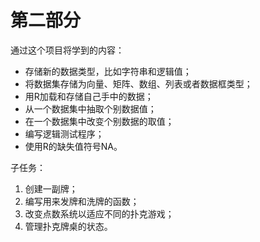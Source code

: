 # 第二部分

通过这个项目将学到的内容：

* 存储新的数据类型，比如字符串和逻辑值；
* 将数据集存储为向量、矩阵、数组、列表或者数据框类型；
* 用R加载和存储自己手中的数据；
* 从一个数据集中抽取个别数据值；
* 在一个数据集中改变个别数据的取值；
* 编写逻辑测试程序；
* 使用R的缺失值符号NA。

子任务：

1. 创建一副牌；
2. 编写用来发牌和洗牌的函数；
3. 改变点数系统以适应不同的扑克游戏；
4. 管理扑克牌桌的状态。

